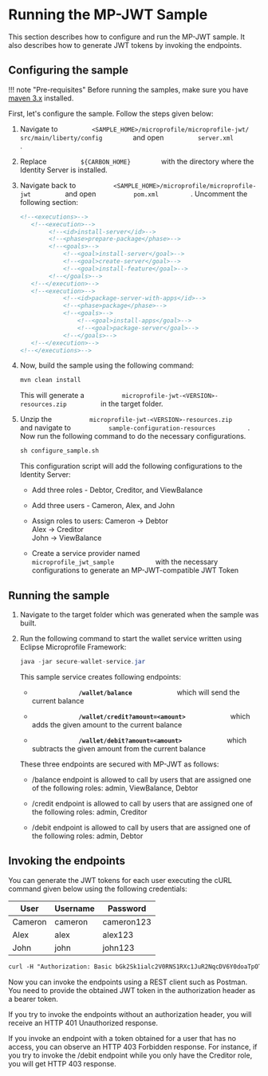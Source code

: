# Running the MP-JWT Sample

This section describes how to configure and run the MP-JWT sample. It
also describes how to generate JWT tokens by invoking the endpoints.

## Configuring the sample

!!! note "Pre-requisites" 
    Before running the samples, make sure you have [maven
    3.x](https://maven.apache.org/download.cgi) installed.
    

First, let's configure the sample. Follow the steps given below:

1.  Navigate to
    `          <SAMPLE_HOME>/microprofile/microprofile-jwt/         `
    `          src/main/liberty/config         ` and open
    `          server.xml         ` .
2.  Replace `          ${CARBON_HOME}         ` with the directory where
    the Identity Server is installed.
3.  Navigate back to
    `           <SAMPLE_HOME>/microprofile/microprofile-jwt          `
    and open `           pom.xml          `. 
    Uncomment the following section:

    ``` xml
    <!--<executions>-->
       <!--<execution>-->
            <!--<id>install-server</id>-->
            <!--<phase>prepare-package</phase>-->
            <!--<goals>-->
                <!--<goal>install-server</goal>-->
                <!--<goal>create-server</goal>-->
                <!--<goal>install-feature</goal>-->
            <!--</goals>-->
       <!--</execution>-->
       <!--<execution>-->
                <!--<id>package-server-with-apps</id>-->
                <!--<phase>package</phase>-->
                <!--<goals>-->
                    <!--<goal>install-apps</goal>-->
                    <!--<goal>package-server</goal>-->
                <!--</goals>-->
       <!--</execution>-->
    <!--</executions>-->
    ```

4.  Now, build the sample using the following command:

    ``` xml
    mvn clean install
    ```

    This will generate a
    `           microprofile-jwt-<VERSION>-resources.zip          ` in
    the target folder.

5.  Unzip the
    `           microprofile-jwt-<VERSION>-resources.zip          ` and
    navigate to `           sample-configuration-resources          `.
    Now run the following command to do the necessary configurations.

    ``` xml
    sh configure_sample.sh
    ```

    This configuration script will add the following configurations to
    the Identity Server:

    -   Add three roles - Debtor, Creditor, and ViewBalance

    -   Add three users - Cameron, Alex, and John

    -   Assign roles to users:
        Cameron -\> Debtor  
        Alex -\> Creditor  
        John -\> ViewBalance

    -   Create a service provider named
        `             microprofile_jwt_sample            ` with the
        necessary configurations to generate an MP-JWT-compatible JWT
        Token

## Running the sample

1.  Navigate to the target folder which was generated when the sample
    was built.
2.  Run the following command to start the wallet service written using
    Eclipse Microprofile Framework:

    ``` java
    java -jar secure-wallet-service.jar
    ```

    This sample service creates following endpoints:

    -   **`              /wallet/balance             `** which will send
        the current balance

    -   **`              /wallet/credit?amount=<amount>             `**
        which adds the given amount to the current balance

    -   **`              /wallet/debit?amount=<amount>             `**
        which subtracts the given amount from the current balance

    These three endpoints are secured with MP-JWT as follows:

    -   /balance endpoint is allowed to call by users that are assigned one of
        the following roles: admin, ViewBalance, Debtor

    -   /credit endpoint is allowed to call by users that are assigned one of
        the following roles: admin, Creditor

    -   /debit endpoint is allowed to call by users that are assigned one of the 
        following roles: admin, Debtor

## Invoking the endpoints

You can generate the JWT tokens for each user executing the cURL
command given below using the following credentials:

| User    | Username | Password   |
|---------|----------|------------|
| Cameron | cameron  | cameron123 |
| Alex    | alex     | alex123    |
| John    | john     | john123    |

``` xml
curl -H "Authorization: Basic bGk2Sk1ialc2V0RNS1RXc1JuR2NqcDV6Y0doaTpOTUIzRUFmeGg0WXZTVHFiYjNpTWtvbmdBSGpX" -H "Content-Type: application/x-www-form-urlencoded" -k -d "grant_type=password&username=<username>&password=<password>&scope=openid" https://localhost:9443/oauth2/token
```

Now you can invoke the endpoints using a REST client such as Postman.
You need to provide the obtained JWT token in the authorization header
as a bearer token.

If you try to invoke the endpoints without an authorization header, you
will receive an HTTP 401 Unauthorized response.

If you invoke an endpoint with a token obtained for a user that has no access, you can observe an HTTP 403 Forbidden response. For
instance, if you try to invoke the /debit endpoint while you only have
the Creditor role, you will get HTTP 403 response.
